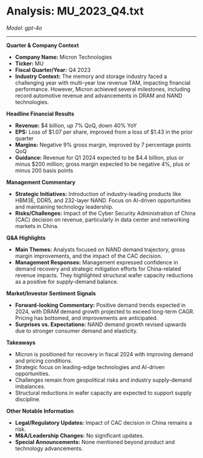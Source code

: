 # Analysis: MU_2023_Q4.txt

*Model: gpt-4o*

---

**Quarter & Company Context**
- **Company Name:** Micron Technologies
- **Ticker:** MU
- **Fiscal Quarter/Year:** Q4 2023
- **Industry Context:** The memory and storage industry faced a challenging year with multi-year low revenue TAM, impacting financial performance. However, Micron achieved several milestones, including record automotive revenue and advancements in DRAM and NAND technologies.

**Headline Financial Results**
- **Revenue:** $4 billion, up 7% QoQ, down 40% YoY
- **EPS:** Loss of $1.07 per share, improved from a loss of $1.43 in the prior quarter
- **Margins:** Negative 9% gross margin, improved by 7 percentage points QoQ
- **Guidance:** Revenue for Q1 2024 expected to be $4.4 billion, plus or minus $200 million; gross margin expected to be negative 4%, plus or minus 200 basis points

**Management Commentary**
- **Strategic Initiatives:** Introduction of industry-leading products like HBM3E, DDR5, and 232-layer NAND. Focus on AI-driven opportunities and maintaining technology leadership.
- **Risks/Challenges:** Impact of the Cyber Security Administration of China (CAC) decision on revenue, particularly in data center and networking markets in China.

**Q&A Highlights**
- **Main Themes:** Analysts focused on NAND demand trajectory, gross margin improvements, and the impact of the CAC decision.
- **Management Responses:** Management expressed confidence in demand recovery and strategic mitigation efforts for China-related revenue impacts. They highlighted structural wafer capacity reductions as a positive for supply-demand balance.

**Market/Investor Sentiment Signals**
- **Forward-looking Commentary:** Positive demand trends expected in 2024, with DRAM demand growth projected to exceed long-term CAGR. Pricing has bottomed, and improvements are anticipated.
- **Surprises vs. Expectations:** NAND demand growth revised upwards due to stronger consumer demand and elasticity.

**Takeaways**
- Micron is positioned for recovery in fiscal 2024 with improving demand and pricing conditions.
- Strategic focus on leading-edge technologies and AI-driven opportunities.
- Challenges remain from geopolitical risks and industry supply-demand imbalances.
- Structural reductions in wafer capacity are expected to support supply discipline.

**Other Notable Information**
- **Legal/Regulatory Updates:** Impact of CAC decision in China remains a risk.
- **M&A/Leadership Changes:** No significant updates.
- **Special Announcements:** None mentioned beyond product and technology advancements.